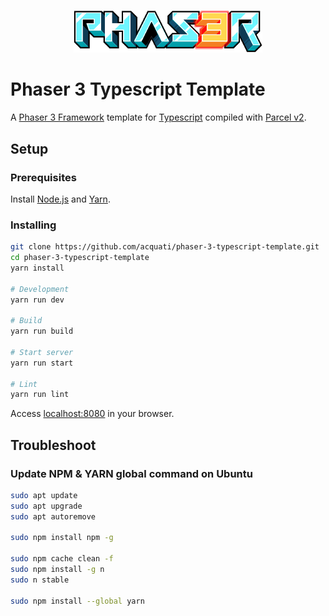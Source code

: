 <p align="center">
  <img width=60% src="public/images/phaser3-logo.png">
</p>

# Phaser 3 Typescript Template

A [Phaser 3 Framework](https://phaser.io/phaser3) template for [Typescript](https://www.typescriptlang.org/) compiled with [Parcel v2](https://v2.parceljs.org/).

## Setup

### Prerequisites

Install [Node.js](https://nodejs.org/en) and [Yarn](https://classic.yarnpkg.com/en/docs/install).

### Installing

```bash
git clone https://github.com/acquati/phaser-3-typescript-template.git
cd phaser-3-typescript-template
yarn install

# Development
yarn run dev

# Build
yarn run build

# Start server
yarn run start

# Lint
yarn run lint
```

Access [localhost:8080](http://localhost:8080/) in your browser.

## Troubleshoot

### Update NPM & YARN global command on Ubuntu

```bash
sudo apt update
sudo apt upgrade
sudo apt autoremove

sudo npm install npm -g

sudo npm cache clean -f
sudo npm install -g n
sudo n stable

sudo npm install --global yarn
```
